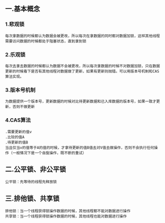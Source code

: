 ## 一.基本概念
### 1.悲观锁
```
每次拿数据的时候都认为数据会被更改，所以每次在拿数据的同时都对数据加锁，这样其他线程需要访问数据的时候都处于阻塞状态，直到拿到锁
```
### 2.乐观锁
```
每次去拿去数据的时候都认为数据不会被更改，所以每次拿数据的时候不对数据加锁，只在数据更新的时候看下是否有其他线程对数据做了更新，如果有更新则抛错。可以用版本号机制和CAS算法实现。

```
### 3.版本号机制
```
为数据提供一个版本号，更新数据的时候对比待更新数据和已入库数据的版本号，如果一致才更新，否则不做更新
```
### 4.CAS算法
```
.需要更新的值v
.比较的值A
.待更新的值B
当且仅当v的值等于A的值的时候，才拿待更新的值B值去对V值去做操作，否则不会执行任何操作（一般情况下是一个自旋操作，既不断的重试）
```
## 二.公平锁、非公平锁
```
公平锁：先等待的线程先释放锁
```

## 三.排他锁、共享锁
```
排他锁：当一个线程获得锁操作数据的时候，其他线程都不能对数据进行操作
共享锁：当一个线程获得锁操作数据的时候，其他线程也能对数据进行操作
```